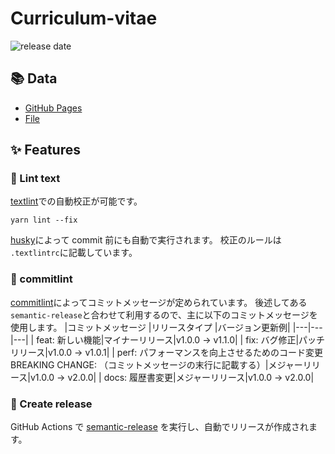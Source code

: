 # Curriculum-vitae

![release date](https://img.shields.io/github/release-date/negiseijin/Curriculum-vitae?color=blue&logo=github)

## :books: Data

- [GitHub Pages](https://negiseijin.github.io/Curriculum-vitae/)
- [File](https://github.com/negiseijin/Curriculum-vitae/blob/master/docs/README.md)

## :sparkles: Features

### :memo: Lint text

[textlint](https://textlint.github.io/)での自動校正が可能です。

```yarn
yarn lint --fix
```

[husky](https://typicode.github.io/husky/#/)によって commit 前にも自動で実行されます。
校正のルールは `.textlintrc`に記載しています。

### :wrench: commitlint

[commitlint](https://commitlint.js.org/#/)によってコミットメッセージが定められています。
後述してある`semantic-release`と合わせて利用するので、主に以下のコミットメッセージを使用します。
|コミットメッセージ |リリースタイプ |バージョン更新例|
|---|---|---|
| feat: 新しい機能|マイナーリリース|v1.0.0 → v1.1.0|
| fix: バグ修正|パッチリリース|v1.0.0 → v1.0.1|
| perf: パフォーマンスを向上させるためのコード変更<br>BREAKING CHANGE: （コミットメッセージの末行に記載する）|メジャーリリース|v1.0.0 → v2.0.0|
| docs: 履歴書変更|メジャーリリース|v1.0.0 → v2.0.0|

### :rocket: Create release

GitHub Actions で [semantic-release](https://semantic-release.gitbook.io/semantic-release/) を実行し、自動でリリースが作成されます。
